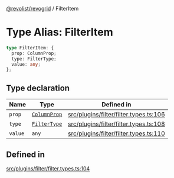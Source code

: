 [@revolist/revogrid](README.md) / FilterItem

# Type Alias: FilterItem

```ts
type FilterItem: {
  prop: ColumnProp;
  type: FilterType;
  value: any;
};
```

## Type declaration

| Name | Type | Defined in |
| ------ | ------ | ------ |
| `prop` | [`ColumnProp`](TypeAlias.ColumnProp.md) | [src/plugins/filter/filter.types.ts:106](https://github.com/revolist/revogrid/blob/2d9504ecff6b493d547df979b2259be6b639351c/src/plugins/filter/filter.types.ts#L106) |
| `type` | [`FilterType`](TypeAlias.FilterType.md) | [src/plugins/filter/filter.types.ts:108](https://github.com/revolist/revogrid/blob/2d9504ecff6b493d547df979b2259be6b639351c/src/plugins/filter/filter.types.ts#L108) |
| `value` | `any` | [src/plugins/filter/filter.types.ts:110](https://github.com/revolist/revogrid/blob/2d9504ecff6b493d547df979b2259be6b639351c/src/plugins/filter/filter.types.ts#L110) |

## Defined in

[src/plugins/filter/filter.types.ts:104](https://github.com/revolist/revogrid/blob/2d9504ecff6b493d547df979b2259be6b639351c/src/plugins/filter/filter.types.ts#L104)
